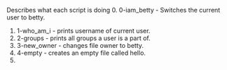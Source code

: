Describes what each script is doing
0. 0-iam_betty - Switches the current user to betty.
1. 1-who_am_i - prints username of current user. 
2. 2-groups - prints all groups a user is a part of. 
3. 3-new_owner - changes file owner to betty. 
4. 4-empty - creates an empty file called hello. 
5.  
